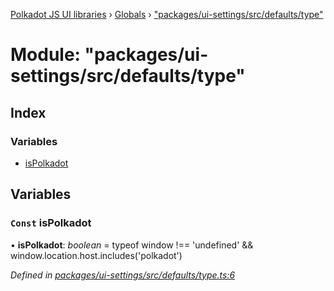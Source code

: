 [Polkadot JS UI libraries](../README.md) › [Globals](../globals.md) › ["packages/ui-settings/src/defaults/type"](_packages_ui_settings_src_defaults_type_.md)

# Module: "packages/ui-settings/src/defaults/type"

## Index

### Variables

* [isPolkadot](_packages_ui_settings_src_defaults_type_.md#const-ispolkadot)

## Variables

### `Const` isPolkadot

• **isPolkadot**: *boolean* = typeof window !== 'undefined' && window.location.host.includes('polkadot')

*Defined in [packages/ui-settings/src/defaults/type.ts:6](https://github.com/polkadot-js/ui/blob/0288421c/packages/ui-settings/src/defaults/type.ts#L6)*
